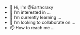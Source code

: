 - 👋 Hi, I’m @Earthcraxy
- 👀 I’m interested in ...
- 🌱 I’m currently learning ...
- 💞️ I’m looking to collaborate on ...
- 📫 How to reach me ...

<!---
Earthcraxy/Earthcraxy is a ✨ special ✨ repository because its `README.md` (this file) appears on your GitHub profile.
You can click the Preview link to take a look at your changes.
--->
